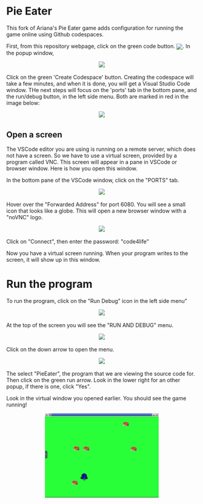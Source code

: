 # Pie Eater

This fork of Ariana's Pie Eater game adds configuration for running the game online using Github codespaces. 

First, from this repository webpage, click on the green code button.  <img style="vertical-align:middle" src="https://images.jointheleague.org/module-navigation/code_button.png" height="25px">. In the popup window,

<center><img src="https://images.jointheleague.org/module-navigation/create_codespace.png" width="400px"></center> 

Click on the green 'Create Codespace' button. Creating the codespace will take a few minutes, and when it is done, you will get a Visual Studio Code window. THe next steps will focus on the 'ports' tab in the bottom pane, and the run/debug button, in the left side menu. Both are marked in red in the image below:

<center><img src="https://images.jointheleague.org/module-navigation/vscode_marked.png" width="400px"></center> 

## Open a screen

The VSCode editor you are using is running on a remote server, which does not have a screen. So we have to use a virtual screen, provided by a program called VNC. This screen will appear in a pane in VSCode or browser window. Here is how you open this window. 

In the bottom pane of the VSCode window, click on the "PORTS" tab. 

<center><img src="https://images.jointheleague.org/module-navigation/ports_pane.png" width="400px"></center> 

Hover over the "Forwarded Address" for port 6080. You will see a small icon
that looks like a globe. This will open a new browser window with a "noVNC" logo. 

<center><img src="https://images.jointheleague.org/module-navigation/novnc.png" width="400px"></center> 

Click on "Connect", then enter the password: "code4life"

Now you have a virtual screen running. When your program writes to the screen, it will show up in this window. 

 # Run the program

To run the program, click on the "Run Debug" icon in the left side menu" 

<center><img src="https://images.jointheleague.org/module-navigation/rundebug.png" height="100px"></center> 

At the top of the screen you will see the "RUN AND DEBUG" menu.

<center><img src="https://images.jointheleague.org/module-navigation/run_menu_closed.png" width="300px"></center> 

Click on the down arrow to open the menu. 

<center><img src="https://images.jointheleague.org/module-navigation/run_menu_open.png" width="300px"></center> 

The select "PieEater", the program that we are viewing the source code for. Then click on the green run arrow. Look in the lower right for an other popup, if there is one, click "Yes". 

Look in the virtual window you opened earlier. You should see the game running! 

<center><img src="./pieEater.png" width="300px"></center> 

